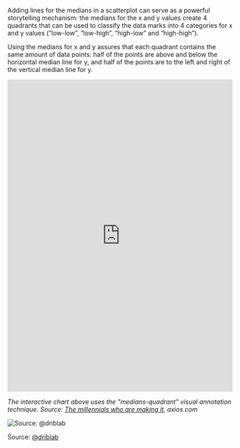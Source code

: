 Adding lines for the medians in a scatterplot can serve as a powerful storytelling mechanism: the medians for the x and y values create 4 quadrants that can be used to classify the data marks into 4 categories for x and y values (”low-low”, “low-high”, “high-low” and “high-high”).

Using the medians for x and y assures that each quadrant contains the same amount of data points: half of the points are above and below the horizontal median line for y, and half of the points are to the left and right of the vertical median line for y.

<iframe src='https://graphics.axios.com/2019-04-06-occupation-demographics/index.html' width='100%' height='700px' style='border: none;'></iframe>

_The interactive chart above uses the "medians-quadrant" visual annotation technique. Source: [The millennials who are making it](https://www.axios.com/the-oldest-and-youngest-jobs-in-the-us-millennials-d9738704-4c84-4208-8f15-8d997db170ac.html), axios.com_

![Source: [@driblab](https://twitter.com/driblab/status/1224387280271544322) ](A%20deep%20dive%20into%20scatter%20plots%20447afd31ef0d4b0a887b000d2b360f95/median-scatterplot-driblab.jpg)

Source: [@driblab](https://twitter.com/driblab/status/1224387280271544322) 